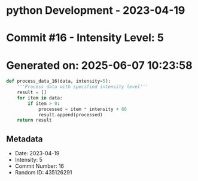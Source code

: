 ﻿# python Development - 2023-04-19
# Commit #16 - Intensity Level: 5
# Generated on: 2025-06-07 10:23:58
```python
def process_data_16(data, intensity=5):
    '''Process data with specified intensity level'''
    result = []
    for item in data:
        if item > 0:
            processed = item * intensity + 66
            result.append(processed)
    return result
```
## Metadata
- Date: 2023-04-19
- Intensity: 5
- Commit Number: 16
- Random ID: 435126291
